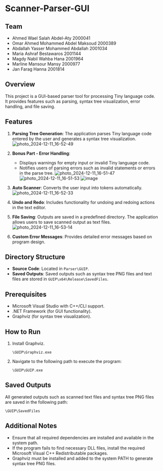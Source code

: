 # Scanner-Parser-GUI

## Team
- Ahmed Wael Salah Abdel-Aty 2000041
- Omar Ahmed Mohammed Abdel Maksoud 2000389
- Abdallah Yasser Mohammed Abdallah 2001034
- Maria Ashraf Bestawaros 2001144
- Magdy Nabil Wahba Hana 2001964
- Marline Mansour Mansy 2000977
- Jan Farag Hanna 2001814

## Overview
This project is a GUI-based parser tool for processing Tiny language code. It provides features such as parsing, syntax tree visualization, error handling, and file saving.

## Features
1. **Parsing Tree Generation**: The application parses Tiny language code entered by the user and generates a syntax tree visualization.![photo_2024-12-11_16-52-49](https://github.com/user-attachments/assets/c4353378-c454-423a-b1b1-2e2607f2cbaa)

2. **Bonus Part - Error Handling**:
   - Displays warnings for empty input or invalid Tiny language code.
   - Notifies users of parsing errors such as invalid statements or errors in the parse tree.
     ![photo_2024-12-11_16-51-47](https://github.com/user-attachments/assets/ee2d15d8-8094-436a-ab95-ac451e8d3fee)
     ![photo_2024-12-11_16-51-53](https://github.com/user-attachments/assets/0cef5944-05fd-4f5d-816a-24519b4414f7)
     ![image](https://github.com/user-attachments/assets/dd8c63ac-a9a4-4f26-bab1-4d0f004bc320)


3. **Auto Scanner**: Converts the user input into tokens automatically.![photo_2024-12-11_16-52-33](https://github.com/user-attachments/assets/ad58f194-361c-4968-9d2e-b5aed1d8892c)

4. **Undo and Redo**: Includes functionality for undoing and redoing actions in the text editor.
5. **File Saving**: Outputs are saved in a predefined directory. The application allows users to save scanned output as text files.![photo_2024-12-11_16-53-14](https://github.com/user-attachments/assets/b67c4958-cdfb-441e-80dd-c343232312df)

6. **Custom Error Messages**: Provides detailed error messages based on program design.

## Directory Structure
- **Source Code**: Located in `Parser\GUIP`.
- **Saved Outputs**: Saved outputs such as syntax tree PNG files and text files are stored in `GUIP\x64\Release\SavedFiles`.

## Prerequisites
- Microsoft Visual Studio with C++/CLI support.
- .NET Framework (for GUI functionality).
- Graphviz (for syntax tree visualization).

## How to Run
1. Install Graphviz.
   ```
   \GUIP\Graphviz.exe
   ```
2. Navigate to the following path to execute the program:
   ```
   \GUIP\GUIP.exe
   ```

## Saved Outputs
All generated outputs such as scanned text files and syntax tree PNG files are saved in the following path:
```
\GUIP\SavedFiles
```

## Additional Notes
- Ensure that all required dependencies are installed and available in the system path.
- If the program fails to find necessary DLL files, install the required Microsoft Visual C++ Redistributable packages.
- Graphviz must be installed and added to the system PATH to generate syntax tree PNG files.

